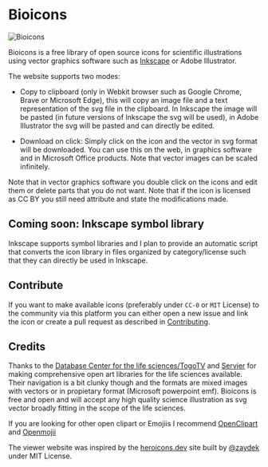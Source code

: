 # Bioicons

![Bioicons](assets/logo_github.svg)

Bioicons is a free library of open source icons for scientific illustrations using vector graphics software such as [Inkscape](https://inkscape.org) or Adobe Illustrator. 

The website supports two modes: 
- Copy to clipboard (only in Webkit browser such as Google Chrome, Brave or Microsoft Edge), this will copy an image file and a text representation of the svg file in the clipboard. In Inkscape the image will be pasted (in future versions of Inkscape the svg will be used), in Adobe Illustrator the svg will be pasted and can directly be edited. 

- Download on click: Simply click on the icon and the vector in svg format will be downloaded. You can use this on the web, in graphics software and in Microsoft Office products. Note that vector images can be scaled infinitely. 

Note that in vector graphics software you double click on the icons and edit them or delete parts that you do not want. Note that if the icon is licensed as CC BY you still need attribute and state the modifications made. 

## Coming soon: Inkscape symbol library

Inkscape supports symbol libraries and I plan to provide an automatic script that converts the icon library in files organized by category/license such that they can directly be used in Inkscape. 

## Contribute

If you want to make available icons (preferably under `CC-0` or `MIT` License) to the community via this platform you can either open a new issue and link the icon or create a pull request as described in [Contributing](CONTRIBUTING.md).

## Credits

Thanks to the  [Database Center for the life sciences/TogoTV](https://togotv.dbcls.jp/en/pics.html) and [Servier](https://smart.servier.com/) for making comprehensive open art libraries for the life sciences available. Their navigation is a bit clunky though and the formats are mixed images with vectors or in propietary format (Microsoft powerpoint emf). 
Bioicons is free and open and will accept any high quality science illustration as svg vector broadly fitting in the scope of the life sciences. 

If you are looking for other open clipart or Emojiis I recommend [OpenClipart](https://openclipart.org/) and [Openmojii](https://openmoji.org/)

The viewer website was inspired by the [heroicons.dev](https://heroicons.dev/) site built by [@zaydek](https://github.com/zaydek) under MIT License.
